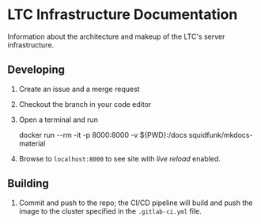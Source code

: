 # LTC Infrastructure Documentation

Information about the architecture and makeup of the LTC's server infrastructure.

## Developing

1. Create an issue and a merge request
1. Checkout the branch in your code editor
1. Open a terminal and run

    docker run --rm -it -p 8000:8000 -v ${PWD}:/docs squidfunk/mkdocs-material

1. Browse to `localhost:8000` to see site with *live reload* enabled.

## Building

1. Commit and push to the repo; the CI/CD pipeline will build and push the image to the cluster specified in the `.gitlab-ci.yml` file.
